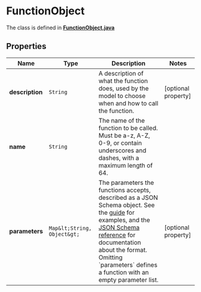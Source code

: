 

# FunctionObject

The class is defined in **[FunctionObject.java](../../src/main/java/org/openapitools/model/FunctionObject.java)**

## Properties

Name | Type | Description | Notes
------------ | ------------- | ------------- | -------------
**description** | `String` | A description of what the function does, used by the model to choose when and how to call the function. |  [optional property]
**name** | `String` | The name of the function to be called. Must be a-z, A-Z, 0-9, or contain underscores and dashes, with a maximum length of 64. | 
**parameters** | `Map&lt;String, Object&gt;` | The parameters the functions accepts, described as a JSON Schema object. See the [guide](/docs/guides/text-generation/function-calling) for examples, and the [JSON Schema reference](https://json-schema.org/understanding-json-schema/) for documentation about the format.   Omitting &#x60;parameters&#x60; defines a function with an empty parameter list. |  [optional property]





